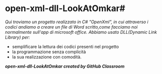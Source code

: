 # open-xml-dll-LookAtOmkar#
*Quì troviamo un progetto realizzato in C# "OpenXml", in cui attraverso i codici andiamo a creare un file di Word scritto,come facciamo noi normalmente sull'app di microsoft office.*
*Abbiamo usato DLL(Dynamic Link Library) per:*
*  semplificare la lettura dei codici presenti nel progetto
*  la programmazione senza complicità
*  la sua realizzazione con comodità.

***open-xml-dll-LookAtOmkar created by GitHub Classroom***
